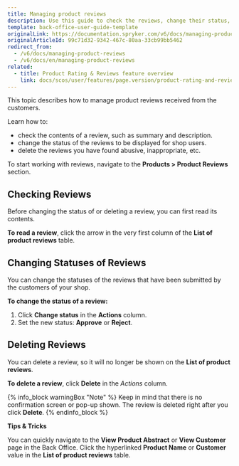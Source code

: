 ```yaml
---
title: Managing product reviews
description: Use this guide to check the reviews, change their status, and delete inappropriate ones in the Back Office.
template: back-office-user-guide-template
originalLink: https://documentation.spryker.com/v6/docs/managing-product-reviews
originalArticleId: 99c71d32-9342-467c-80aa-33cb99bb5462
redirect_from:
  - /v6/docs/managing-product-reviews
  - /v6/docs/en/managing-product-reviews
related:
  - title: Product Rating & Reviews feature overview
    link: docs/scos/user/features/page.version/product-rating-and-reviews-feature-overview.html
---
```


This topic describes how to manage product reviews received from the customers.

Learn how to:

* check the contents of a review, such as summary and description.
* change the status of the reviews to be displayed for shop users.
* delete the reviews you have found abusive, inappropriate, etc.


To start working with reviews, navigate to the **Products > Product Reviews** section.

## Checking Reviews

Before changing the status of or deleting a review, you can first read its contents. 

**To read a review**, click the arrow in the very first column of the **List of product reviews** table.

## Changing Statuses of Reviews

You can change the statuses of the reviews that have been submitted by the customers of your shop. 

**To change the status of a review:**

1. Click **Change status** in the **Actions** column.
2. Set the new status: **Approve** or **Reject**.

## Deleting Reviews

You can delete a review, so it will no longer be shown on the **List of product reviews**.

**To delete a review**, click **Delete** in the *Actions* column.

{% info_block warningBox "Note" %}
Keep in mind that there is no confirmation screen or pop-up shown. The review is deleted right after you click **Delete**.
{% endinfo_block %}

**Tips & Tricks**

You can quickly navigate to the **View Product Abstract** or **View Customer** page in the Back Office. Click the hyperlinked **Product Name** or **Customer** value in the **List of product reviews** table. 
